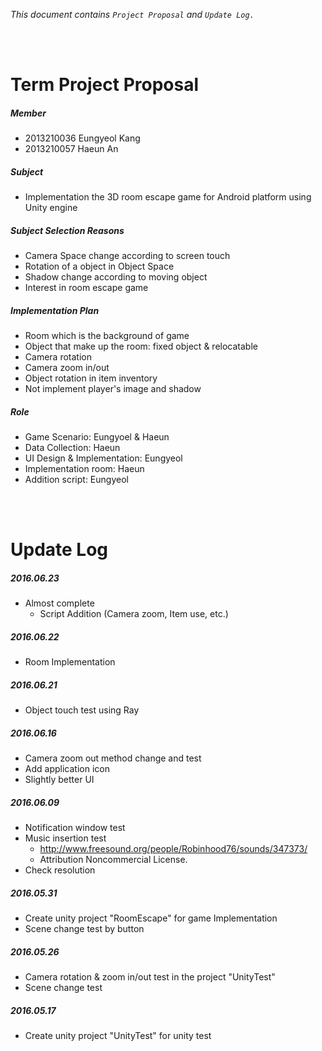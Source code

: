 _This document contains `Project Proposal` and `Update Log.`_


<br><br>


# Term Project Proposal


##### Member

* 2013210036 Eungyeol Kang
* 2013210057 Haeun An


##### Subject

* Implementation the 3D room escape game for Android platform using Unity engine


##### Subject Selection Reasons

* Camera Space change according to screen touch
* Rotation of a object in Object Space
* Shadow change according to moving object
* Interest in room escape game


##### Implementation Plan

* Room which is the background of game
* Object that make up the room: fixed object & relocatable
* Camera rotation
* Camera zoom in/out
* Object rotation in item inventory
* Not implement player's image and shadow


##### Role

* Game Scenario: Eungyoel & Haeun
* Data Collection: Haeun
* UI Design & Implementation: Eungyeol
* Implementation room: Haeun
* Addition script: Eungyeol


<br><br>


# Update Log

##### 2016.06.23

* Almost complete
  * Script Addition (Camera zoom, Item use, etc.)

##### 2016.06.22

* Room Implementation


##### 2016.06.21

* Object touch test using Ray


##### 2016.06.16

* Camera zoom out method change and test
* Add application icon
* Slightly better UI


##### 2016.06.09

* Notification window test
* Music insertion test
  * http://www.freesound.org/people/Robinhood76/sounds/347373/
  * Attribution Noncommercial License.
* Check resolution


##### 2016.05.31

* Create unity project "RoomEscape" for game Implementation
* Scene change test by button


##### 2016.05.26

* Camera rotation & zoom in/out test in the project "UnityTest"
* Scene change test


##### 2016.05.17

* Create unity project "UnityTest" for unity test
